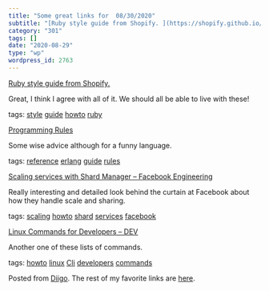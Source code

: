 ```yaml
---
title: "Some great links for  08/30/2020"
subtitle: "[Ruby style guide from Shopify. ](https://shopify.github.io/ruby-style-guide/)"
category: "301"
tags: []
date: "2020-08-29"
type: "wp"
wordpress_id: 2763
---
```

[Ruby style guide from Shopify. ](https://shopify.github.io/ruby-style-guide/) 

Great, I think I agree with all of it. We should all be able to live with these!

 tags: [style](https://www.diigo.com/user/pitosalas/style) [guide](https://www.diigo.com/user/pitosalas/guide) [howto](https://www.diigo.com/user/pitosalas/howto) [ruby](https://www.diigo.com/user/pitosalas/ruby)

 [Programming Rules](http://www.erlang.se/doc/programming_rules.shtml) 

Some wise advice although for a funny language. 

 tags: [reference](https://www.diigo.com/user/pitosalas/reference) [erlang](https://www.diigo.com/user/pitosalas/erlang) [guide](https://www.diigo.com/user/pitosalas/guide) [rules](https://www.diigo.com/user/pitosalas/rules)

 [Scaling services with Shard Manager – Facebook Engineering](https://engineering.fb.com/production-engineering/scaling-services-with-shard-manager/) 

Really interesting and detailed look behind the curtain at Facebook about how they handle scale and sharing. 

 tags: [scaling](https://www.diigo.com/user/pitosalas/scaling) [howto](https://www.diigo.com/user/pitosalas/howto) [shard](https://www.diigo.com/user/pitosalas/shard) [services](https://www.diigo.com/user/pitosalas/services) [facebook](https://www.diigo.com/user/pitosalas/facebook)

 [Linux Commands for Developers – DEV](https://dev.to/ptuladhar3/linux-commands-for-developers-17j?utm_source=digest_mailer&utm_medium=email&utm_campaign=digest_email) 

Another one of these lists of commands. 

 tags: [howto](https://www.diigo.com/user/pitosalas/howto) [linux](https://www.diigo.com/user/pitosalas/linux) [Cli](https://www.diigo.com/user/pitosalas/Cli) [developers](https://www.diigo.com/user/pitosalas/developers) [commands](https://www.diigo.com/user/pitosalas/commands)

Posted from [Diigo](https://www.diigo.com). The rest of my favorite links are [here](https://www.diigo.com/user/pitosalas).